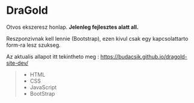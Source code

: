 DraGold
=======

Otvos ekszeresz honlap. **Jelenleg fejlesztes alatt all.**

Reszponzivnak kell lennie  (Bootstrap), ezen kivul csak egy kapcsolattarto form-ra lesz szukseg. 

Az aktualis allapot itt tekintheto meg : https://budacsik.github.io/dragold-site-dev/

> - HTML
> - CSS
> - JavaScript
> - BootStrap
